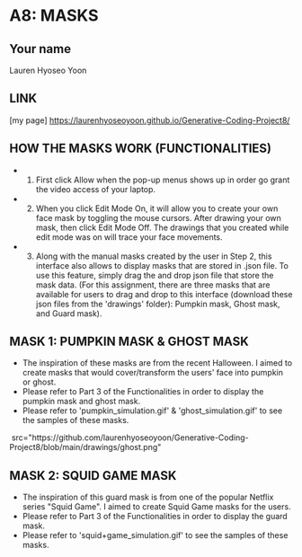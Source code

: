 # A8: MASKS

## Your name
Lauren Hyoseo Yoon

## LINK
[my page] https://laurenhyoseoyoon.github.io/Generative-Coding-Project8/ 

## HOW THE MASKS WORK (FUNCTIONALITIES)
- 1. First click Allow when the pop-up menus shows up in order go grant the video access of your laptop. 
- 2. When you click Edit Mode On, it will allow you to create your own face mask by toggling the mouse cursors. After drawing your own mask, then click Edit Mode Off. The drawings that you created while edit mode was on will trace your face movements. 
- 3. Along with the manual masks created by the user in Step 2, this interface also allows to display masks that are stored in .json file. To use this feature, simply drag the and drop json file that store the mask data. (For this assignment, there are three masks that are available for users to drag and drop to this interface (download these json files from the 'drawings' folder): Pumpkin mask, Ghost mask, and Guard mask). 

## MASK 1: PUMPKIN MASK & GHOST MASK
- The inspiration of these masks are from the recent Halloween. I aimed to create masks that would cover/transform the users' face into pumpkin or ghost. 
- Please refer to Part 3 of the Functionalities in order to display the pumpkin mask and ghost mask. 
- Please refer to 'pumpkin_simulation.gif' & 'ghost_simulation.gif' to see the samples of these masks. 
<img> 
  src="https://github.com/laurenhyoseoyoon/Generative-Coding-Project8/blob/main/drawings/ghost.png"
</img>


## MASK 2: SQUID GAME MASK
- The inspiration of this guard mask is from one of the popular Netflix series "Squid Game". I aimed to create Squid Game masks for the users. 
- Please refer to Part 3 of the Functionalities in order to display the guard mask. 
- Please refer to 'squid+game_simulation.gif' to see the samples of these masks. 

